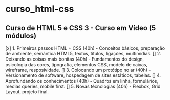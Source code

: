 # curso_html-css

## Curso de HTML 5 e CSS 3 - Curso em Vídeo (5 módulos)

[x] 1. Primeiros passos HTML + CSS (40h) - Conceitos básicos, preparação de ambiente, semântica HTML5, textos, titulos, ligações, multimídias.
[] 2. Deixando as coisas mais bonitas (40h) - Fundamentos do design, psicologia das cores, tipografia, elementos CSS, modelo de caixas, wireframe, resposividade.
[] 3. Colocando um protótipo no ar (40h) - Versionamento de software, hospedagem de sites estáticos, tabelas.
[] 4. Aprofundando os conhecimentos (40h) - Quadros em linha, formulários, medias queries, mobile first.
[] 5. Novas técnologias (40h) - Flexbox, Grid Layout, projeto final.

